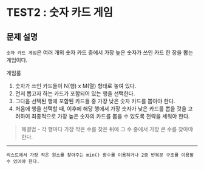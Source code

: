 # TEST2 : 숫자 카드 게임

## 문제 설명

`숫자 카드 게임`은 여러 개의 숫자 카드 중에서 가장 높은 숫자가 쓰인 카드 한 장을 뽑는 게임이다.

게임룰

1. 숫자가 쓰인 카드들이 N(행) x M(열) 형태로 놓여 있다.
2. 먼저 뽑고자 하는 카드가 포함되어 있는 행을 선택한다.
3. 그다음 선택된 행에 포함된 카드들 중 가장 낮은 숫자 카드를 뽑아야 한다.
4. 처음에 행을 선택할 때, 이후에 해당 행에서 가장 숫자가 낮은 카드를 뽑을 것을 고려하여 최종적으로 가장 높은 숫자의 카드를 뽑을 수 있도록 전략을 세워야 한다.

> 해결법 - 각 행마다 가장 작은 수를 찾은 뒤에 그 수 중에서 가장 큰 수를 찾아야 한다.

---

`리스트에서 가장 작은 원소를 찾아주는 min() 함수를 이용하거나 2중 반복문 구조를 이용할 수 있어야 한다.`
